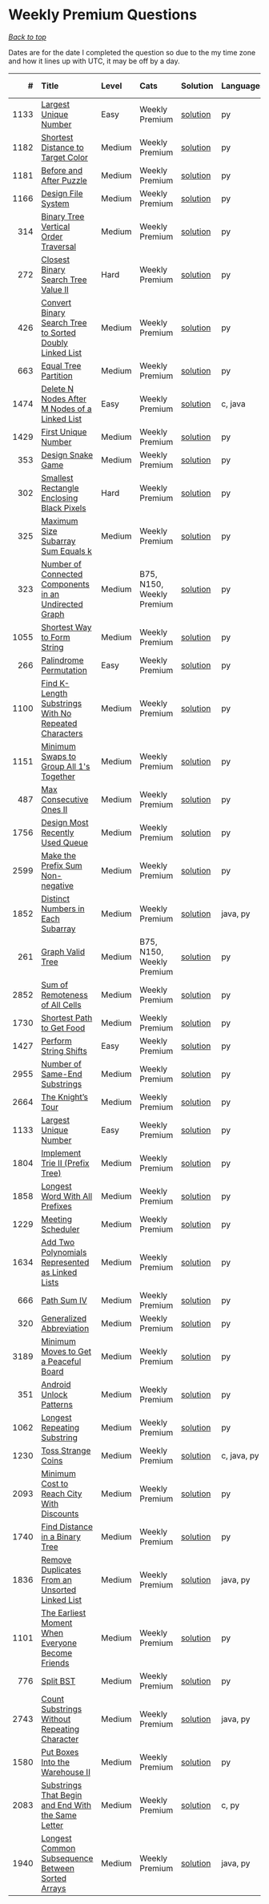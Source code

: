 # Weekly Premium Questions

*[Back to top](<../README.md>)*

Dates are for the date I completed the question so due to the my time zone and how it lines up with UTC, it may be off by a day.

|    # | Title                                                                                                                                              | Level   | Cats                      | Solution                                                                       | Languages   | Date Complete   |
|-----:|:---------------------------------------------------------------------------------------------------------------------------------------------------|:--------|:--------------------------|:-------------------------------------------------------------------------------|:------------|:----------------|
| 1133 | [Largest Unique Number](<https://leetcode.com/problems/largest-unique-number>)                                                                     | Easy    | Weekly Premium            | [solution](<_1133. Largest Unique Number.md>)                                  | py          | Sep 08, 2025    |
| 1182 | [Shortest Distance to Target Color](<https://leetcode.com/problems/shortest-distance-to-target-color>)                                             | Medium  | Weekly Premium            | [solution](<_1182. Shortest Distance to Target Color.md>)                      | py          | Aug 29, 2025    |
| 1181 | [Before and After Puzzle](<https://leetcode.com/problems/before-and-after-puzzle>)                                                                 | Medium  | Weekly Premium            | [solution](<_1181. Before and After Puzzle.md>)                                | py          | Aug 22, 2025    |
| 1166 | [Design File System](<https://leetcode.com/problems/design-file-system>)                                                                           | Medium  | Weekly Premium            | [solution](<_1166. Design File System.md>)                                     | py          | Aug 15, 2025    |
|  314 | [Binary Tree Vertical Order Traversal](<https://leetcode.com/problems/binary-tree-vertical-order-traversal>)                                       | Medium  | Weekly Premium            | [solution](<_314. Binary Tree Vertical Order Traversal.md>)                    | py          | Aug 01, 2025    |
|  272 | [Closest Binary Search Tree Value II](<https://leetcode.com/problems/closest-binary-search-tree-value-ii>)                                         | Hard    | Weekly Premium            | [solution](<_272. Closest Binary Search Tree Value II.md>)                     | py          | Jul 29, 2025    |
|  426 | [Convert Binary Search Tree to Sorted Doubly Linked List](<https://leetcode.com/problems/convert-binary-search-tree-to-sorted-doubly-linked-list>) | Medium  | Weekly Premium            | [solution](<_426. Convert Binary Search Tree to Sorted Doubly Linked List.md>) | py          | Jun 29, 2025    |
|  663 | [Equal Tree Partition](<https://leetcode.com/problems/equal-tree-partition>)                                                                       | Medium  | Weekly Premium            | [solution](<_663. Equal Tree Partition.md>)                                    | py          | Jun 15, 2025    |
| 1474 | [Delete N Nodes After M Nodes of a Linked List](<https://leetcode.com/problems/delete-n-nodes-after-m-nodes-of-a-linked-list>)                     | Easy    | Weekly Premium            | [solution](<_1474. Delete N Nodes After M Nodes of a Linked List.md>)          | c, java     | May 29, 2025    |
| 1429 | [First Unique Number](<https://leetcode.com/problems/first-unique-number>)                                                                         | Medium  | Weekly Premium            | [solution](<_1429. First Unique Number.md>)                                    | py          | May 22, 2025    |
|  353 | [Design Snake Game](<https://leetcode.com/problems/design-snake-game>)                                                                             | Medium  | Weekly Premium            | [solution](<_353. Design Snake Game.md>)                                       | py          | May 01, 2025    |
|  302 | [Smallest Rectangle Enclosing Black Pixels](<https://leetcode.com/problems/smallest-rectangle-enclosing-black-pixels>)                             | Hard    | Weekly Premium            | [solution](<_302. Smallest Rectangle Enclosing Black Pixels.md>)               | py          | Apr 22, 2025    |
|  325 | [Maximum Size Subarray Sum Equals k](<https://leetcode.com/problems/maximum-size-subarray-sum-equals-k>)                                           | Medium  | Weekly Premium            | [solution](<_325. Maximum Size Subarray Sum Equals k.md>)                      | py          | Apr 15, 2025    |
|  323 | [Number of Connected Components in an Undirected Graph](<https://leetcode.com/problems/number-of-connected-components-in-an-undirected-graph>)     | Medium  | B75, N150, Weekly Premium | [solution](<_323. Number of Connected Components in an Undirected Graph.md>)   | py          | Apr 08, 2025    |
| 1055 | [Shortest Way to Form String](<https://leetcode.com/problems/shortest-way-to-form-string>)                                                         | Medium  | Weekly Premium            | [solution](<_1055. Shortest Way to Form String.md>)                            | py          | Mar 29, 2025    |
|  266 | [Palindrome Permutation](<https://leetcode.com/problems/palindrome-permutation>)                                                                   | Easy    | Weekly Premium            | [solution](<_266. Palindrome Permutation.md>)                                  | py          | Mar 15, 2025    |
| 1100 | [Find K-Length Substrings With No Repeated Characters](<https://leetcode.com/problems/find-k-length-substrings-with-no-repeated-characters>)       | Medium  | Weekly Premium            | [solution](<_1100. Find K-Length Substrings With No Repeated Characters.md>)   | py          | Mar 08, 2025    |
| 1151 | [Minimum Swaps to Group All 1's Together](<https://leetcode.com/problems/minimum-swaps-to-group-all-1s-together>)                                  | Medium  | Weekly Premium            | [solution](<_1151. Minimum Swaps to Group All 1's Together.md>)                | py          | Mar 01, 2025    |
|  487 | [Max Consecutive Ones II](<https://leetcode.com/problems/max-consecutive-ones-ii>)                                                                 | Medium  | Weekly Premium            | [solution](<_487. Max Consecutive Ones II.md>)                                 | py          | Feb 22, 2025    |
| 1756 | [Design Most Recently Used Queue](<https://leetcode.com/problems/design-most-recently-used-queue>)                                                 | Medium  | Weekly Premium            | [solution](<_1756. Design Most Recently Used Queue.md>)                        | py          | Feb 15, 2025    |
| 2599 | [Make the Prefix Sum Non-negative](<https://leetcode.com/problems/make-the-prefix-sum-non-negative>)                                               | Medium  | Weekly Premium            | [solution](<_2599. Make the Prefix Sum Non-negative.md>)                       | py          | Feb 08, 2025    |
| 1852 | [Distinct Numbers in Each Subarray](<https://leetcode.com/problems/distinct-numbers-in-each-subarray>)                                             | Medium  | Weekly Premium            | [solution](<_1852. Distinct Numbers in Each Subarray.md>)                      | java, py    | Feb 01, 2025    |
|  261 | [Graph Valid Tree](<https://leetcode.com/problems/graph-valid-tree>)                                                                               | Medium  | B75, N150, Weekly Premium | [solution](<_261. Graph Valid Tree.md>)                                        | py          | Jan 29, 2025    |
| 2852 | [Sum of Remoteness of All Cells](<https://leetcode.com/problems/sum-of-remoteness-of-all-cells>)                                                   | Medium  | Weekly Premium            | [solution](<_2852. Sum of Remoteness of All Cells.md>)                         | py          | Jan 22, 2025    |
| 1730 | [Shortest Path to Get Food](<https://leetcode.com/problems/shortest-path-to-get-food>)                                                             | Medium  | Weekly Premium            | [solution](<_1730. Shortest Path to Get Food.md>)                              | py          | Jan 15, 2025    |
| 1427 | [Perform String Shifts](<https://leetcode.com/problems/perform-string-shifts>)                                                                     | Easy    | Weekly Premium            | [solution](<_1427. Perform String Shifts.md>)                                  | py          | Jan 01, 2025    |
| 2955 | [Number of Same-End Substrings](<https://leetcode.com/problems/number-of-same-end-substrings>)                                                     | Medium  | Weekly Premium            | [solution](<_2955. Number of Same-End Substrings.md>)                          | py          | Nov 01, 2024    |
| 2664 | [The Knight’s Tour](<https://leetcode.com/problems/the-knights-tour>)                                                                              | Medium  | Weekly Premium            | [solution](<_2664. The Knight’s Tour.md>)                                      | py          | Oct 22, 2024    |
| 1133 | [Largest Unique Number](<https://leetcode.com/problems/largest-unique-number>)                                                                     | Easy    | Weekly Premium            | [solution](<_1133. Largest Unique Number.md>)                                  | py          | Oct 01, 2024    |
| 1804 | [Implement Trie II (Prefix Tree)](<https://leetcode.com/problems/implement-trie-ii-prefix-tree>)                                                   | Medium  | Weekly Premium            | [solution](<_1804. Implement Trie II (Prefix Tree).md>)                        | py          | Sep 29, 2024    |
| 1858 | [Longest Word With All Prefixes](<https://leetcode.com/problems/longest-word-with-all-prefixes>)                                                   | Medium  | Weekly Premium            | [solution](<_1858. Longest Word With All Prefixes.md>)                         | py          | Sep 22, 2024    |
| 1229 | [Meeting Scheduler](<https://leetcode.com/problems/meeting-scheduler>)                                                                             | Medium  | Weekly Premium            | [solution](<_1229. Meeting Scheduler.md>)                                      | py          | Sep 08, 2024    |
| 1634 | [Add Two Polynomials Represented as Linked Lists](<https://leetcode.com/problems/add-two-polynomials-represented-as-linked-lists>)                 | Medium  | Weekly Premium            | [solution](<_1634. Add Two Polynomials Represented as Linked Lists.md>)        | py          | Sep 01, 2024    |
|  666 | [Path Sum IV](<https://leetcode.com/problems/path-sum-iv>)                                                                                         | Medium  | Weekly Premium            | [solution](<_666. Path Sum IV.md>)                                             | py          | Aug 29, 2024    |
|  320 | [Generalized Abbreviation](<https://leetcode.com/problems/generalized-abbreviation>)                                                               | Medium  | Weekly Premium            | [solution](<_320. Generalized Abbreviation.md>)                                | py          | Aug 22, 2024    |
| 3189 | [Minimum Moves to Get a Peaceful Board](<https://leetcode.com/problems/minimum-moves-to-get-a-peaceful-board>)                                     | Medium  | Weekly Premium            | [solution](<_3189. Minimum Moves to Get a Peaceful Board.md>)                  | py          | Aug 15, 2024    |
|  351 | [Android Unlock Patterns](<https://leetcode.com/problems/android-unlock-patterns>)                                                                 | Medium  | Weekly Premium            | [solution](<_351. Android Unlock Patterns.md>)                                 | py          | Aug 08, 2024    |
| 1062 | [Longest Repeating Substring](<https://leetcode.com/problems/longest-repeating-substring>)                                                         | Medium  | Weekly Premium            | [solution](<_1062. Longest Repeating Substring.md>)                            | py          | Aug 01, 2024    |
| 1230 | [Toss Strange Coins](<https://leetcode.com/problems/toss-strange-coins>)                                                                           | Medium  | Weekly Premium            | [solution](<_1230. Toss Strange Coins.md>)                                     | c, java, py | Jul 29, 2024    |
| 2093 | [Minimum Cost to Reach City With Discounts](<https://leetcode.com/problems/minimum-cost-to-reach-city-with-discounts>)                             | Medium  | Weekly Premium            | [solution](<_2093. Minimum Cost to Reach City With Discounts.md>)              | py          | Jul 22, 2024    |
| 1740 | [Find Distance in a Binary Tree](<https://leetcode.com/problems/find-distance-in-a-binary-tree>)                                                   | Medium  | Weekly Premium            | [solution](<_1740. Find Distance in a Binary Tree.md>)                         | py          | Jul 15, 2024    |
| 1836 | [Remove Duplicates From an Unsorted Linked List](<https://leetcode.com/problems/remove-duplicates-from-an-unsorted-linked-list>)                   | Medium  | Weekly Premium            | [solution](<_1836. Remove Duplicates From an Unsorted Linked List.md>)         | java, py    | Jul 08, 2024    |
| 1101 | [The Earliest Moment When Everyone Become Friends](<https://leetcode.com/problems/the-earliest-moment-when-everyone-become-friends>)               | Medium  | Weekly Premium            | [solution](<_1101. The Earliest Moment When Everyone Become Friends.md>)       | py          | Jul 01, 2024    |
|  776 | [Split BST](<https://leetcode.com/problems/split-bst>)                                                                                             | Medium  | Weekly Premium            | [solution](<_776. Split BST.md>)                                               | py          | Jun 29, 2024    |
| 2743 | [Count Substrings Without Repeating Character](<https://leetcode.com/problems/count-substrings-without-repeating-character>)                       | Medium  | Weekly Premium            | [solution](<_2743. Count Substrings Without Repeating Character.md>)           | java, py    | Jun 22, 2024    |
| 1580 | [Put Boxes Into the Warehouse II](<https://leetcode.com/problems/put-boxes-into-the-warehouse-ii>)                                                 | Medium  | Weekly Premium            | [solution](<_1580. Put Boxes Into the Warehouse II.md>)                        | py          | Jun 15, 2024    |
| 2083 | [Substrings That Begin and End With the Same Letter](<https://leetcode.com/problems/substrings-that-begin-and-end-with-the-same-letter>)           | Medium  | Weekly Premium            | [solution](<_2083. Substrings That Begin and End With the Same Letter.md>)     | c, py       | Jun 08, 2024    |
| 1940 | [Longest Common Subsequence Between Sorted Arrays](<https://leetcode.com/problems/longest-common-subsequence-between-sorted-arrays>)               | Medium  | Weekly Premium            | [solution](<_1940. Longest Common Subsequence Between Sorted Arrays.md>)       | java, py    | Jun 01, 2024    |
